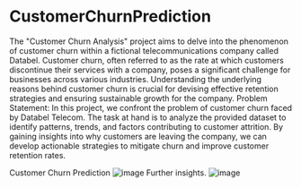 # CustomerChurnPrediction
The "Customer Churn Analysis" project aims to delve into the phenomenon of customer churn within a fictional telecommunications company called Databel. Customer churn, often referred to as the rate at which customers discontinue their services with a company, poses a significant challenge for businesses across various industries. Understanding the underlying reasons behind customer churn is crucial for devising effective retention strategies and ensuring sustainable growth for the company.
Problem Statement:
In this project, we confront the problem of customer churn faced by Databel Telecom. The task at hand is to analyze the provided dataset to identify patterns, trends, and factors contributing to customer attrition. By gaining insights into why customers are leaving the company, we can develop actionable strategies to mitigate churn and improve customer retention rates.

Customer Churn Prediction
![image](https://github.com/sukanyaghosh1234/CustomerChurnPrediction/assets/26341014/6536d283-3e9b-44a6-a154-7a902fcfe65c)
Further insights.
![image](https://github.com/sukanyaghosh1234/CustomerChurnPrediction/assets/26341014/22cebd29-1011-412f-8122-3b2bd5400f00)

